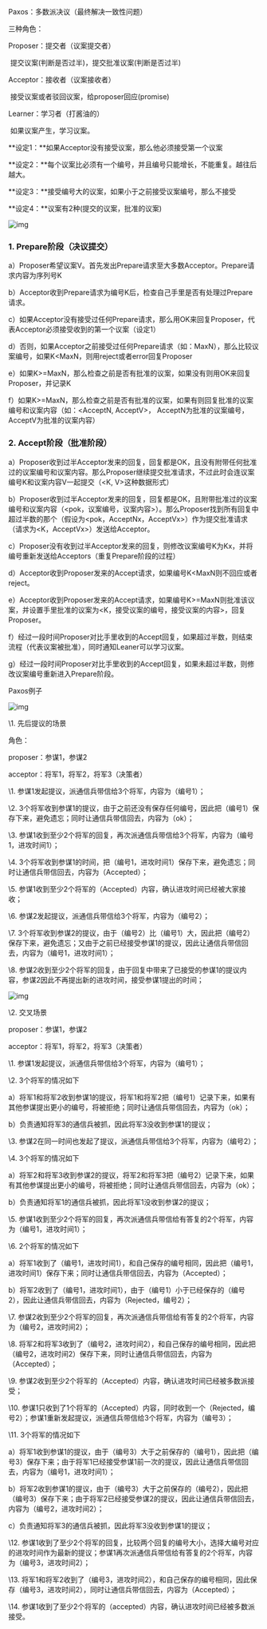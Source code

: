 Paxos：多数派决议（最终解决一致性问题）

 

三种角色：

Proposer：提交者（议案提交者）

​          提交议案(判断是否过半)，提交批准议案(判断是否过半)

Acceptor：接收者（议案接收者）

​          接受议案或者驳回议案，给proposer回应(promise)

Learner：学习者（打酱油的）

​         如果议案产生，学习议案。

 

**设定1：**如果Acceptor没有接受议案，那么他必须接受第一个议案

**设定2：**每个议案比必须有一个编号，并且编号只能增长，不能重复。越往后越大。

**设定3：**接受编号大的议案，如果小于之前接受议案编号，那么不接受

**设定4：**议案有2种(提交的议案，批准的议案)

![img](file:///C:\Users\User\AppData\Local\Temp\ksohtml\wps2069.tmp.jpg) 

 

### 1. Prepare阶段（决议提交）

a）Proposer希望议案V。首先发出Prepare请求至大多数Acceptor。Prepare请求内容为序列号K

b）Acceptor收到Prepare请求为编号K后，检查自己手里是否有处理过Prepare请求。

c）如果Acceptor没有接受过任何Prepare请求，那么用OK来回复Proposer，代表Acceptor必须接受收到的第一个议案（设定1）

d）否则，如果Acceptor之前接受过任何Prepare请求（如：MaxN），那么比较议案编号，如果K<MaxN，则用reject或者error回复Proposer

e）如果K>=MaxN，那么检查之前是否有批准的议案，如果没有则用OK来回复Proposer，并记录K

f）如果K>=MaxN，那么检查之前是否有批准的议案，如果有则回复批准的议案编号和议案内容（如：<AcceptN, AcceptV>， AcceptN为批准的议案编号，AcceptV为批准的议案内容）

 

### 2. Accept阶段（批准阶段）

a）Proposer收到过半Acceptor发来的回复，回复都是OK，且没有附带任何批准过的议案编号和议案内容。那么Proposer继续提交批准请求，不过此时会连议案编号K和议案内容V一起提交（<K, V>这种数据形式）

b）Proposer收到过半Acceptor发来的回复，回复都是OK，且附带批准过的议案编号和议案内容（<pok，议案编号，议案内容>）。那么Proposer找到所有回复中超过半数的那个（假设为<pok，AcceptNx，AcceptVx>）作为提交批准请求（请求为<K，AcceptVx>）发送给Acceptor。

c）Proposer没有收到过半Acceptor发来的回复，则修改议案编号K为Kx，并将编号重新发送给Acceptors（重复Prepare阶段的过程）

d）Acceptor收到Proposer发来的Accept请求，如果编号K<MaxN则不回应或者reject。

e）Acceptor收到Proposer发来的Accept请求，如果编号K>=MaxN则批准该议案，并设置手里批准的议案为<K，接受议案的编号，接受议案的内容>，回复Proposer。

f）经过一段时间Proposer对比手里收到的Accept回复，如果超过半数，则结束流程（代表议案被批准），同时通知Leaner可以学习议案。

g）经过一段时间Proposer对比手里收到的Accept回复，如果未超过半数，则修改议案编号重新进入Prepare阶段。

 

 

Paxos例子

![img](file:///C:\Users\User\AppData\Local\Temp\ksohtml\wps206A.tmp.jpg) 

 

\1. 先后提议的场景

 

角色：

proposer：参谋1，参谋2

acceptor：将军1，将军2，将军3（决策者）

 

\1. 参谋1发起提议，派通信兵带信给3个将军，内容为（编号1）；

\2. 3个将军收到参谋1的提议，由于之前还没有保存任何编号，因此把（编号1）保存下来，避免遗忘；同时让通信兵带信回去，内容为（ok）；

\3. 参谋1收到至少2个将军的回复，再次派通信兵带信给3个将军，内容为（编号1，进攻时间1）；

\4. 3个将军收到参谋1的时间，把（编号1，进攻时间1）保存下来，避免遗忘；同时让通信兵带信回去，内容为（Accepted）；

\5. 参谋1收到至少2个将军的（Accepted）内容，确认进攻时间已经被大家接收；

 

\6. 参谋2发起提议，派通信兵带信给3个将军，内容为（编号2）；

\7. 3个将军收到参谋2的提议，由于（编号2）比（编号1）大，因此把（编号2）保存下来，避免遗忘；又由于之前已经接受参谋1的提议，因此让通信兵带信回去，内容为（编号1，进攻时间1）；

\8. 参谋2收到至少2个将军的回复，由于回复中带来了已接受的参谋1的提议内容，参谋2因此不再提出新的进攻时间，接受参谋1提出的时间；

 

![img](file:///C:\Users\User\AppData\Local\Temp\ksohtml\wps206B.tmp.jpg) 

\2. 交叉场景

proposer：参谋1，参谋2

acceptor：将军1，将军2，将军3（决策者）

 

\1. 参谋1发起提议，派通信兵带信给3个将军，内容为（编号1）；

\2. 3个将军的情况如下

a）将军1和将军2收到参谋1的提议，将军1和将军2把（编号1）记录下来，如果有其他参谋提出更小的编号，将被拒绝；同时让通信兵带信回去，内容为（ok）；

b）负责通知将军3的通信兵被抓，因此将军3没收到参谋1的提议；

 

\3. 参谋2在同一时间也发起了提议，派通信兵带信给3个将军，内容为（编号2）；

\4. 3个将军的情况如下

a）将军2和将军3收到参谋2的提议，将军2和将军3把（编号2）记录下来，如果有其他参谋提出更小的编号，将被拒绝；同时让通信兵带信回去，内容为（ok）；

b）负责通知将军1的通信兵被抓，因此将军1没收到参谋2的提议；

 

\5. 参谋1收到至少2个将军的回复，再次派通信兵带信给有答复的2个将军，内容为（编号1，进攻时间1）；

\6. 2个将军的情况如下

a）将军1收到了（编号1，进攻时间1），和自己保存的编号相同，因此把（编号1，进攻时间1）保存下来；同时让通信兵带信回去，内容为（Accepted）；

b）将军2收到了（编号1，进攻时间1），由于（编号1）小于已经保存的（编号2），因此让通信兵带信回去，内容为（Rejected，编号2）；

 

\7. 参谋2收到至少2个将军的回复，再次派通信兵带信给有答复的2个将军，内容为（编号2，进攻时间2）；

\8. 将军2和将军3收到了（编号2，进攻时间2），和自己保存的编号相同，因此把（编号2，进攻时间2）保存下来，同时让通信兵带信回去，内容为（Accepted）；

\9. 参谋2收到至少2个将军的（Accepted）内容，确认进攻时间已经被多数派接受；

 

\10. 参谋1只收到了1个将军的（Accepted）内容，同时收到一个（Rejected，编号2）；参谋1重新发起提议，派通信兵带信给3个将军，内容为（编号3）；

\11. 3个将军的情况如下

a）将军1收到参谋1的提议，由于（编号3）大于之前保存的（编号1），因此把（编号3）保存下来；由于将军1已经接受参谋1前一次的提议，因此让通信兵带信回去，内容为（编号1，进攻时间1）；

b）将军2收到参谋1的提议，由于（编号3）大于之前保存的（编号2），因此把（编号3）保存下来；由于将军2已经接受参谋2的提议，因此让通信兵带信回去，内容为（编号2，进攻时间2）；

c）负责通知将军3的通信兵被抓，因此将军3没收到参谋1的提议；

 

\12. 参谋1收到了至少2个将军的回复，比较两个回复的编号大小，选择大编号对应的进攻时间作为最新的提议；参谋1再次派通信兵带信给有答复的2个将军，内容为（编号3，进攻时间2）；

\13. 将军1和将军2收到了（编号3，进攻时间2），和自己保存的编号相同，因此保存（编号3，进攻时间2），同时让通信兵带信回去，内容为（Accepted）；

\14. 参谋1收到了至少2个将军的（accepted）内容，确认进攻时间已经被多数派接受。